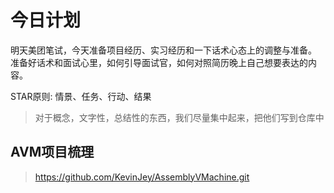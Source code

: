 # 今日计划

明天美团笔试，今天准备项目经历、实习经历和一下话术心态上的调整与准备。
准备好话术和面试心里，如何引导面试官，如何对照简历晚上自己想要表达的内容。

STAR原则: 情景、任务、行动、结果

> 对于概念，文字性，总结性的东西，我们尽量集中起来，把他们写到仓库中

## AVM项目梳理
> https://github.com/KevinJey/AssemblyVMachine.git

